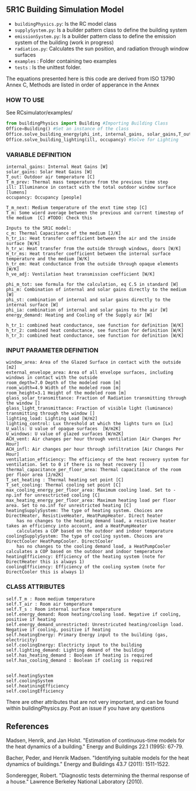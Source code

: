 ## 5R1C Building Simulation Model


* `buildingPhysics.py`: Is the RC model class
* `supplySystem.py`: Is a builder pattern class to define the building system 
* `emissionSystem.py`: Is a builder pattern class to define the emission system of the building (work in progress)
* `radiation.py`: Calculates the sun position, and radiation through window surfaces
* `examples` : Folder containing two examples
* `tests` : Is the unittest folder. 


The equations presented here is this code are derived from ISO 13790 Annex C, Methods are listed in order of apperance in the Annex 

### HOW TO USE
See RCsimulator/examples/
```python
from buildingPhysics import Building #Importing Building Class
Office=Building() #Set an instance of the class
Office.solve_building_energy(phi_int, internal_gains, solar_gains,T_out, T_m_prev) #Solve for Energy Demand
Office.solve_building_lighting(ill, occupancy) #Solve for Lighting
```


### VARIABLE DEFINITION

	internal_gains: Internal Heat Gains [W]
	solar_gains: Solar Heat Gains [W]
	T_out: Outdoor air temperature [C]
	T_m_prev: Thermal mass temperature from the previous time step 
	ill: Illuminance in contact with the total outdoor window surface [lumens]
	occupancy: Occupancy [people]

	T_m_next: Medium temperature of the enxt time step [C]
	T_m: Some wierd average between the previous and current timestep of the medium  [C] #TODO: Check this 

	Inputs to the 5R1C model:
	c_m: Thermal Capacitance of the medium [J/K]
	h_tr_is: Heat transfer coefficient between the air and the inside surface [W/K]
	h_tr_w: Heat transfer from the outside through windows, doors [W/K]
	H_tr_ms: Heat transfer coefficient between the internal surface temperature and the medium [W/K]
	h_tr_em: Heat conductance from the outside through opaque elements [W/K]
	h_ve_adj: Ventilation heat transmission coefficient [W/K]

	phi_m_tot: see formula for the calculation, eq C.5 in standard [W]
	phi_m: Combination of internal and solar gains directly to the medium [W]
	phi_st: combination of internal and solar gains directly to the internal surface [W]
	phi_ia: combination of internal and solar gains to the air [W]
	energy_demand: Heating and Cooling of the Supply air [W]

	h_tr_1: combined heat conductance, see function for definition [W/K]
	h_tr_2: combined heat conductance, see function for definition [W/K]
	h_tr_3: combined heat conductance, see function for definition [W/K]


	
### INPUT PARAMETER DEFINITION 

	window_area: Area of the Glazed Surface in contact with the outside [m2]
	external_envelope_area: Area of all envelope surfaces, including windows in contact with the outside
	room_depth=7.0 Depth of the modeled room [m]
	room_width=4.9 Width of the modeled room [m]
	room_height=3.1 Height of the modeled room [m]
	glass_solar_transmittance: Fraction of Radiation transmitting through the window []
	glass_light_transmittance: Fraction of visible light (luminance) transmitting through the window []
	lighting_load: Lighting Load [W/m2] 
	lighting_control: Lux threshold at which the lights turn on [Lx]
	U_walls: U value of opaque surfaces  [W/m2K]
	U_windows: U value of glazed surfaces [W/m2K]
	ACH_vent: Air changes per hour through ventilation [Air Changes Per Hour]
	ACH_infl: Air changes per hour through infiltration [Air Changes Per Hour]
	ventilation_efficiency: The efficiency of the heat recovery system for ventilation. Set to 0 if there is no heat recovery []
	thermal_capacitance_per_floor_area: Thermal capacitance of the room per floor area [J/m2K]
	T_set_heating : Thermal heating set point [C]
	T_set_cooling: Thermal cooling set point [C]
	max_cooling_energy_per_floor_area: Maximum cooling load. Set to -np.inf for unresctricted cooling [C]
	max_heating_energy_per_floor_area: Maximum heating load per floor area. Set to no.inf for unrestricted heating [C]
	heatingSupplySystem: The type of heating system. Choices are DirectHeater, ResistiveHeater, HeatPumpHeater. Direct heater 
		has no changes to the heating demand load, a resistive heater takes an efficiency into account, and a HeatPumpHeater
		calculates a COP based on the outdoor and indoor temperature 
	coolingSupplySystem: The type of cooling system. Choices are DirectCooler HeatPumpCooler. DirectCooler
		has no changes to the cooling demand load, a HeatPumpCooler calculates a COP based on the outdoor and indoor temperature 
	heatingEfficiency: Efficiency of the heating system (note for DirectHeater this is always 1)
	coolingEfficiency: Efficiency of the cooling system (note for DirectCooler this is always 1)

### CLASS ATTRIBUTES	

	self.T_m : Room medium temperature
	self.T_air : Room air temperature
	self.T_s : Room internal surface temperature
	self.energy_demand: Room heating/cooling load. Negative if cooling, positive if heating
	self.energy_demand_unrestricted: Unrestricuted heating/coolign load. Negative if cooling, positive if heating
	self.heatingEnergy: Primary Energy input to the building (gas, electricity)
	self.coolingEnergy: Electricty input to the building
	self.lighting_demand: Lighting demand of the building
	self.has_heating_demand : Boolean if heating is required
	self.has_cooling_demand : Boolean if cooling is required


	self.heatingSystem
	self.coolingSystem
	self.heatiningEfficiency
	self.coolingEfficiency

There are other attributes that are not very important, and can be found within buildingPhysics.py. Post an issue if you have any questions

## References

Madsen, Henrik, and Jan Holst. "Estimation of continuous-time models for the heat dynamics of a building." Energy and Buildings 22.1 (1995): 67-79.

Bacher, Peder, and Henrik Madsen. "Identifying suitable models for the heat dynamics of buildings." Energy and Buildings 43.7 (2011): 1511-1522.

Sonderegger, Robert. "Diagnostic tests determining the thermal response of a house." Lawrence Berkeley National Laboratory (2010).

